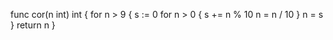 func cor(n int) int {
	for n > 9 {
		s := 0
		for n > 0 {
			s += n % 10
			n = n / 10
		}
		n = s
	}
	return n
}
